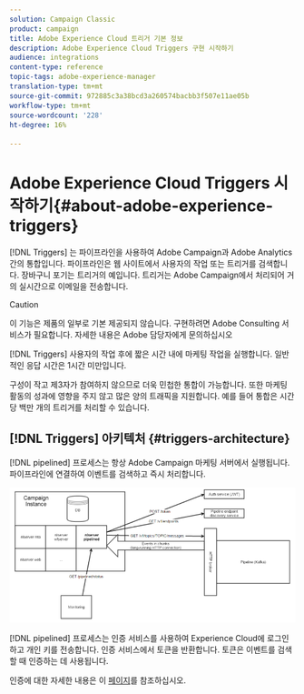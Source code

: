 ```yaml
---
solution: Campaign Classic
product: campaign
title: Adobe Experience Cloud 트리거 기본 정보
description: Adobe Experience Cloud Triggers 구현 시작하기
audience: integrations
content-type: reference
topic-tags: adobe-experience-manager
translation-type: tm+mt
source-git-commit: 972885c3a38bcd3a260574bacbb3f507e11ae05b
workflow-type: tm+mt
source-wordcount: '228'
ht-degree: 16%

---
```



# Adobe Experience Cloud Triggers 시작하기{#about-adobe-experience-triggers}

[!DNL Triggers] 는 파이프라인을 사용하여 Adobe Campaign과 Adobe Analytics 간의 통합입니다. 파이프라인은 웹 사이트에서 사용자의 작업 또는 트리거를 검색합니다. 장바구니 포기는 트리거의 예입니다. 트리거는 Adobe Campaign에서 처리되어 거의 실시간으로 이메일을 전송합니다.

>[!CAUTION]
>
>이 기능은 제품의 일부로 기본 제공되지 않습니다. 구현하려면 Adobe Consulting 서비스가 필요합니다. 자세한 내용은 Adobe 담당자에게 문의하십시오

[!DNL Triggers] 사용자의 작업 후에 짧은 시간 내에 마케팅 작업을 실행합니다. 일반적인 응답 시간은 1시간 미만입니다.

구성이 작고 제3자가 참여하지 않으므로 더욱 민첩한 통합이 가능합니다.
또한 마케팅 활동의 성과에 영향을 주지 않고 많은 양의 트래픽을 지원합니다. 예를 들어 통합은 시간당 백만 개의 트리거를 처리할 수 있습니다.

## [!DNL Triggers] 아키텍처  {#triggers-architecture}

[!DNL pipelined] 프로세스는 항상 Adobe Campaign 마케팅 서버에서 실행됩니다. 파이프라인에 연결하여 이벤트를 검색하고 즉시 처리합니다.

![](assets/triggers_2.png)

[!DNL pipelined] 프로세스는 인증 서비스를 사용하여 Experience Cloud에 로그인하고 개인 키를 전송합니다. 인증 서비스에서 토큰을 반환합니다. 토큰은 이벤트를 검색할 때 인증하는 데 사용됩니다.

인증에 대한 자세한 내용은 이 [페이지](../../integrations/using/configuring-adobe-io.md)를 참조하십시오.
